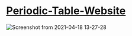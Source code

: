 <a href="https://periodic-table-website.netlify.app/" align=center><h1>Periodic-Table-Website</h1></a>
![Screenshot from 2021-04-18 13-27-28](https://user-images.githubusercontent.com/63385587/115138528-66f09900-a04a-11eb-90f2-dd891acb2119.png)
